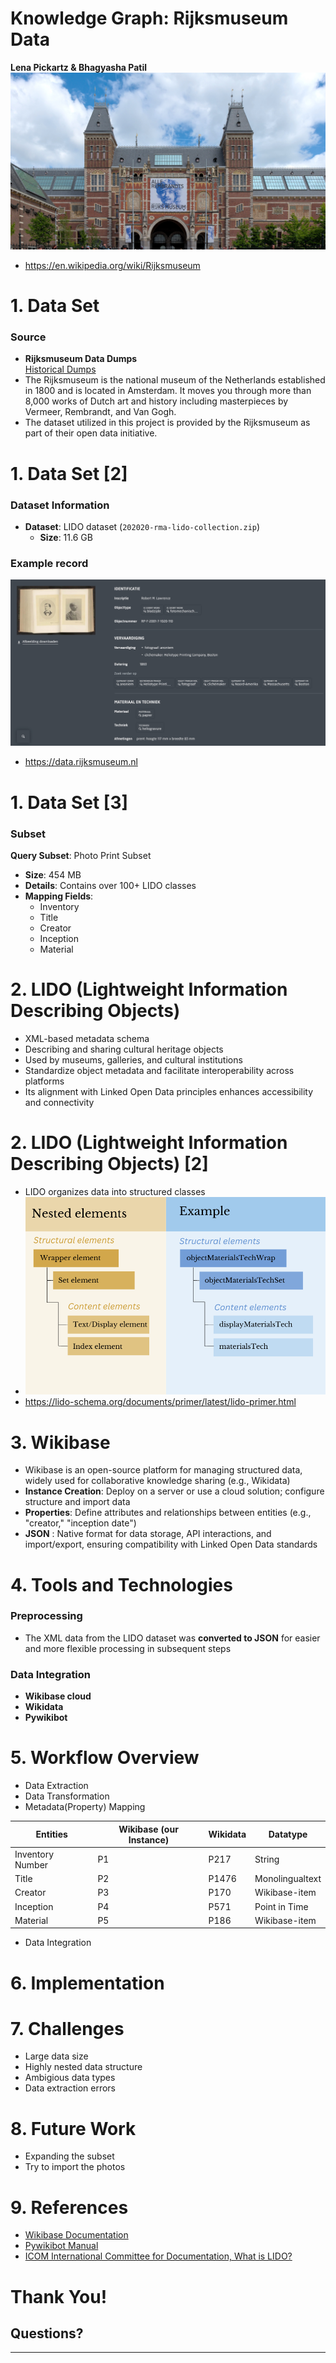 # Knowledge Graph: Rijksmuseum Data
**Lena Pickartz & Bhagyasha Patil**
![](Rijksmuseum_Amsterdam.jpg)
- https://en.wikipedia.org/wiki/Rijksmuseum

# 1. Data Set
### Source
- **Rijksmuseum Data Dumps**  
  [Historical Dumps](https://data.rijksmuseum.nl/docs/data-dumps/historical-dumps)
- The Rijksmuseum is the national museum of the Netherlands established in 1800 and is located in Amsterdam. It moves you through more than 8,000 works of Dutch art and history including masterpieces by Vermeer, Rembrandt, and Van Gogh.
- The dataset utilized in this project is provided by the Rijksmuseum as part of their open data initiative.

# 1. Data Set [2]
### Dataset Information
- **Dataset**: LIDO dataset (`202020-rma-lido-collection.zip`)  
  - **Size**: 11.6 GB
### Example record
![IMG 2](Rijksmuseum_database.jpg)
- https://data.rijksmuseum.nl 

# 1. Data Set [3]
### Subset
**Query Subset**: Photo Print Subset  
  - **Size**: 454 MB  
  - **Details**: Contains over 100+ LIDO classes  
  - **Mapping Fields**:
      - Inventory
      - Title
      - Creator
      - Inception
      - Material

# 2. LIDO (Lightweight Information Describing Objects)
- XML-based metadata schema
- Describing and sharing cultural heritage objects
- Used by museums, galleries, and cultural institutions
- Standardize object metadata and facilitate interoperability across platforms
- Its alignment with Linked Open Data principles enhances accessibility and connectivity

# 2. LIDO (Lightweight Information Describing Objects) [2]
- LIDO organizes data into structured classes
- ![IMG 3](lido_figure_nesting.png) 
- https://lido-schema.org/documents/primer/latest/lido-primer.html 


# 3. Wikibase
 - Wikibase is an open-source platform for managing structured data, widely used for collaborative knowledge sharing (e.g., Wikidata)
  - **Instance Creation**: Deploy on a server or use a cloud solution; configure structure and import data
  - **Properties**: Define attributes and relationships between entities (e.g., "creator," "inception date")
  - **JSON** : Native format for data storage, API interactions, and import/export, ensuring compatibility with Linked Open Data standards

# 4. Tools and Technologies

### Preprocessing
- The XML data from the LIDO dataset was **converted to JSON** for easier and more flexible processing in subsequent steps

### Data Integration
- **Wikibase cloud**  
- **Wikidata**  
- **Pywikibot**

# 5. Workflow Overview
- Data Extraction
- Data Transformation
- Metadata(Property) Mapping
  
| Entities        | Wikibase (our Instance)| Wikidata             | Datatype        |
|-----------------|------------------------|----------------------|-----------------|
| Inventory Number| P1                     | P217                 | String          |
| Title           | P2                     | P1476                | Monolingualtext |
| Creator         | P3                     | P170                 | Wikibase-item   |
| Inception       | P4                     | P571                 | Point in Time   |
| Material        | P5                     | P186                 | Wikibase-item   |

- Data Integration

# 6. Implementation

# 7. Challenges
 - Large data size
 - Highly nested data structure
 - Ambigious data types
 - Data extraction errors

# 8. Future Work
- Expanding the subset
- Try to import the photos

# 9. References
- [Wikibase Documentation](https://www.mediawiki.org/wiki/Wikibase)
- [Pywikibot Manual](https://www.mediawiki.org/wiki/Manual:Pywikibot/)
- [ICOM International Committee for Documentation, What is LIDO?](https://cidoc.mini.icom.museum/working-groups/lido/lido-overview/about-lido/what-is-lido/)

# Thank You!
## Questions?

---




